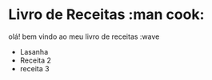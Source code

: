 
# Livro de Receitas :man cook:

olá! bem vindo ao meu livro de receitas :wave

 - Lasanha
 - Receita 2
 - receita 3